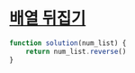 # [배열 뒤집기](https://school.programmers.co.kr/learn/courses/30/lessons/120821)

```js
function solution(num_list) {
    return num_list.reverse()
}
```